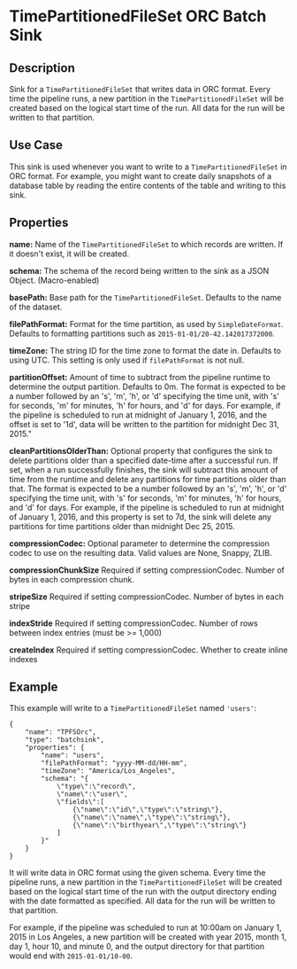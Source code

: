 # TimePartitionedFileSet ORC Batch Sink


Description
-----------
Sink for a ``TimePartitionedFileSet`` that writes data in ORC format.
Every time the pipeline runs, a new partition in the ``TimePartitionedFileSet``
will be created based on the logical start time of the run.
All data for the run will be written to that partition.

Use Case
--------
This sink is used whenever you want to write to a ``TimePartitionedFileSet`` in ORC format.
For example, you might want to create daily snapshots of a database table by reading
the entire contents of the table and writing to this sink.


Properties
----------
**name:** Name of the ``TimePartitionedFileSet`` to which records are written.
If it doesn't exist, it will be created.

**schema:** The schema of the record being written to the sink as a JSON Object. (Macro-enabled)

**basePath:** Base path for the ``TimePartitionedFileSet``. Defaults to the name of the dataset.

**filePathFormat:** Format for the time partition, as used by ``SimpleDateFormat``.
Defaults to formatting partitions such as ``2015-01-01/20-42.142017372000``.

**timeZone:** The string ID for the time zone to format the date in. Defaults to using UTC.
This setting is only used if ``filePathFormat`` is not null.

**partitionOffset:** Amount of time to subtract from the pipeline runtime to determine the output partition. Defaults to 0m.
The format is expected to be a number followed by an 's', 'm', 'h', or 'd' specifying the time unit,
with 's' for seconds, 'm' for minutes, 'h' for hours, and 'd' for days.
For example, if the pipeline is scheduled to run at midnight of January 1, 2016,
and the offset is set to '1d', data will be written to the partition for midnight Dec 31, 2015."

**cleanPartitionsOlderThan:** Optional property that configures the sink to delete partitions older than a specified date-time after a successful run.
If set, when a run successfully finishes, the sink will subtract this amount of time from the runtime and delete any partitions for time partitions older than that.
The format is expected to be a number followed by an 's', 'm', 'h', or 'd' specifying the time unit, with 's' for seconds,
'm' for minutes, 'h' for hours, and 'd' for days. For example, if the pipeline is scheduled to run at midnight of January 1, 2016,
and this property is set to 7d, the sink will delete any partitions for time partitions older than midnight Dec 25, 2015.

**compressionCodec:** Optional parameter to determine the compression codec to use on the resulting data. 
Valid values are None, Snappy, ZLIB.

**compressionChunkSize** Required if setting compressionCodec. Number of bytes in each compression chunk.

**stripeSize** Required if setting compressionCodec. Number of bytes in each stripe

**indexStride** Required if setting compressionCodec. Number of rows between index entries (must be >= 1,000)

**createIndex** Required if setting compressionCodec. Whether to create inline indexes

Example
-------
This example will write to a ``TimePartitionedFileSet`` named ``'users'``:

    {
        "name": "TPFSOrc",
        "type": "batchsink",
        "properties": {
            "name": "users",
            "filePathFormat": "yyyy-MM-dd/HH-mm",
            "timeZone": "America/Los_Angeles",
            "schema": "{
                \"type\":\"record\",
                \"name\":\"user\",
                \"fields\":[
                    {\"name\":\"id\",\"type\":\"string\"},
                    {\"name\":\"name\",\"type\":\"string\"},
                    {\"name\":\"birthyear\",\"type\":\"string\"}
                ]
            }"
        }
    }

It will write data in ORC format using the given schema. Every time the pipeline runs, a
new partition in the ``TimePartitionedFileSet`` will be created based on the logical start
time of the run with the output directory ending with the date formatted as specified. All
data for the run will be written to that partition.

For example, if the pipeline was scheduled to run at 10:00am on January 1, 2015 in Los
Angeles, a new partition will be created with year 2015, month 1, day 1, hour 10, and
minute 0, and the output directory for that partition would end with ``2015-01-01/10-00``.